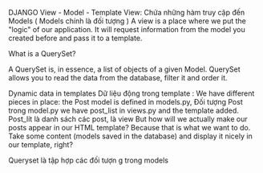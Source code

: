 DJANGO View - Model - Template 
View: Chứa những hàm truy cập đến Models ( Models chính là đối tượng )
A view is a place where we put the "logic" of our application. 
It will request information from the model you created before and pass it to a template. 


What is a QuerySet?

A QuerySet is, in essence, a list of objects of a given Model. 
QuerySet allows you to read the data from the database, filter it and order it.


Dynamic data in templates
Dữ liệu động trong template : 
We have different pieces in place: the Post model is defined in models.py, Đối tượng Post trong model.py
we have post_list in views.py and the template added. Post_lít là danh sách các post, là view
But how will we actually make our posts appear in our HTML template? Because that is what we want to do. 
Take some content (models saved in the database) and display it nicely in our template, right?

Queryset là tập hợp các đối tượn g trong models 
